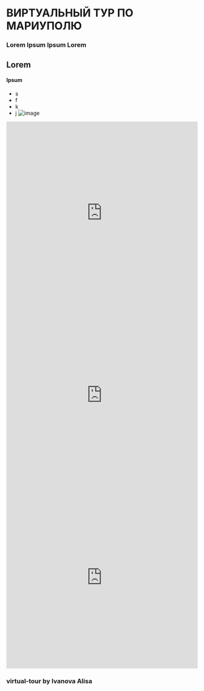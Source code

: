 # ВИРТУАЛЬНЫЙ ТУР ПО МАРИУПОЛЮ

### Lorem Ipsum Ipsum Lorem
## Lorem
#### Ipsum

- s
- f
- k
- j
![image](https://m.ostro.org/upload/iblock/14e/010203.jpg)

<iframe width="100%" height="480px" src="https://poly.google.com/view/5xY-3lkPLrR/embed?chrome=min" frameborder="0" style="border:none;" allowvr="yes" allow="vr; xr; accelerometer; magnetometer; gyroscope; autoplay;" allowfullscreen mozallowfullscreen="true" webkitallowfullscreen="true" onmousewheel="" ></iframe>





<iframe width="100%" height="480px" src="https://poly.google.com/view/8OJs7kPeZZy/embed?chrome=min" frameborder="0" style="border:none;" allowvr="yes" allow="vr; xr; accelerometer; magnetometer; gyroscope; autoplay;" allowfullscreen mozallowfullscreen="true" webkitallowfullscreen="true" onmousewheel="" ></iframe>


<iframe width="100%" height="480px" src="https://poly.google.com/view/fVw6sbpmujE/embed?chrome=min" frameborder="0" style="border:none;" allowvr="yes" allow="vr; xr; accelerometer; magnetometer; gyroscope; autoplay;" allowfullscreen mozallowfullscreen="true" webkitallowfullscreen="true" onmousewheel="" ></iframe>


### virtual-tour by Ivanova Alisa
